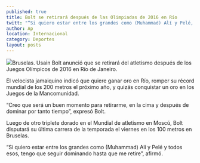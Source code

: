 ```yaml
---
published: true
title: Bolt se retirará después de las Olimpiadas de 2016 en Río
twitt: "“Si quiero estar entre los grandes como (Muhammad) Alí y Pelé, tengo que seguir dominando hasta que me retire”."
author: Ap
location: Internacional
category: Deportes
layout: posts
---
```


![](http://i.imgur.com/K1APkxFm.jpg)Bruselas. Usain Bolt anunció que se retirará del atletismo después de los Juegos Olímpicos de 2016 en Río de Janeiro.

El velocista jamaiquino indicó que quiere ganar oro en Río, romper su récord mundial de los 200 metros el próximo año, y quizás conquistar un oro en los Juegos de la Mancomunidad.

“Creo que será un buen momento para retirarme, en la cima y después de dominar por tanto tiempo”, expresó Bolt.

Luego de otro triplete dorado en el Mundial de atletismo en Moscú, Bolt disputará su última carrera de la temporada el viernes en los 100 metros en Bruselas.

“Si quiero estar entre los grandes como (Muhammad) Alí y Pelé y todos esos, tengo que seguir dominando hasta que me retire”, afirmó.

